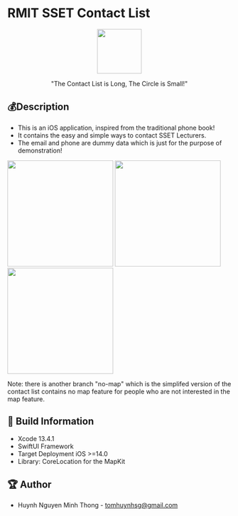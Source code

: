 # RMIT SSET Contact List


<p align="center">
  <img width="100" src="https://i.imgur.com/AxQds7t.png">
</p>

<p align="center">"The Contact List is Long, The Circle is Small!"</p>

## 💰Description

- This is an iOS application, inspired from the traditional phone book!
- It contains the easy and simple ways to contact SSET Lecturers.
- The email and phone are dummy data which is just for the purpose of demonstration!

<img src="https://i.imgur.com/pKrM1Hq.png" width="238" > <img src="https://i.imgur.com/fUnVWV4.png" width="238" > <img src="https://i.imgur.com/2nkYjyf.png" width="238" >

Note: there is another branch "no-map" which is the simplifed version of the contact list contains no map feature for people who are not interested in the map feature.

## 🔧 Build Information
- Xcode 13.4.1
- SwiftUI Framework
- Target Deployment iOS >=14.0
- Library: CoreLocation for the MapKit

## 🏆 Author
- Huynh Nguyen Minh Thong - tomhuynhsg@gmail.com
